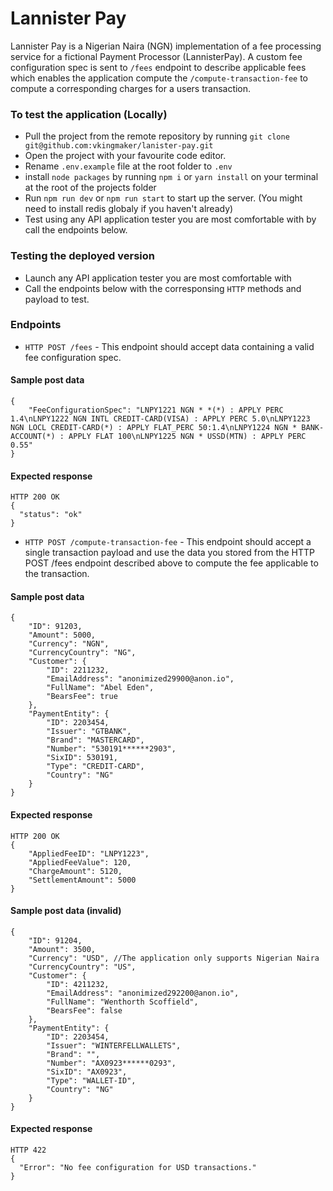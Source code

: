 # Lannister Pay
Lannister Pay is a Nigerian Naira (NGN) implementation of a fee processing service for a fictional Payment Processor (LannisterPay). A custom fee configuration spec is sent to `/fees` endpoint to describe applicable fees which enables the application compute the `/compute-transaction-fee` to compute a corresponding charges for a users transaction.

### To test the application (Locally)
- Pull the project from the remote repository by running `git clone git@github.com:vkingmaker/lanister-pay.git`
- Open the project with your favourite code editor.
- Rename `.env.example` file at the root folder to `.env`
- install `node packages` by running `npm i` or `yarn install` on your terminal at the root of the projects folder
- Run `npm run dev` or `npm run start` to start up the server. (You might need to install redis globaly if you haven't already)
- Test using any API application tester you are most comfortable with by call the endpoints below.

### Testing the deployed version
-	Launch any API application tester you are most comfortable with
- Call the endpoints below with the corresponsing `HTTP` methods and payload to test.

### Endpoints
-	`HTTP POST /fees` - This endpoint should accept data containing a valid fee configuration spec.

#### Sample post data
```
{
    "FeeConfigurationSpec": "LNPY1221 NGN * *(*) : APPLY PERC 1.4\nLNPY1222 NGN INTL CREDIT-CARD(VISA) : APPLY PERC 5.0\nLNPY1223 NGN LOCL CREDIT-CARD(*) : APPLY FLAT_PERC 50:1.4\nLNPY1224 NGN * BANK-ACCOUNT(*) : APPLY FLAT 100\nLNPY1225 NGN * USSD(MTN) : APPLY PERC 0.55"
}
```
#### Expected response
```
HTTP 200 OK 
{
  "status": "ok"
}
```

- `HTTP POST /compute-transaction-fee` - This endpoint should accept a single transaction payload and use the data you stored from the HTTP POST /fees endpoint described above to compute the fee applicable to the transaction.


#### Sample post data
```
{
    "ID": 91203,
    "Amount": 5000,
    "Currency": "NGN",
    "CurrencyCountry": "NG",
    "Customer": {
        "ID": 2211232,
        "EmailAddress": "anonimized29900@anon.io",
        "FullName": "Abel Eden",
        "BearsFee": true
    },
    "PaymentEntity": {
        "ID": 2203454,
        "Issuer": "GTBANK",
        "Brand": "MASTERCARD",
        "Number": "530191******2903",
        "SixID": 530191,
        "Type": "CREDIT-CARD",
        "Country": "NG"
    }
}
```

#### Expected response

```
HTTP 200 OK
{
    "AppliedFeeID": "LNPY1223",
    "AppliedFeeValue": 120,
    "ChargeAmount": 5120,
    "SettlementAmount": 5000
}
```

#### Sample post data (invalid)
```
{
    "ID": 91204,
    "Amount": 3500,
    "Currency": "USD", //The application only supports Nigerian Naira
    "CurrencyCountry": "US",
    "Customer": {
        "ID": 4211232,
        "EmailAddress": "anonimized292200@anon.io",
        "FullName": "Wenthorth Scoffield",
        "BearsFee": false
    },
    "PaymentEntity": {
        "ID": 2203454,
        "Issuer": "WINTERFELLWALLETS",
        "Brand": "",
        "Number": "AX0923******0293",
        "SixID": "AX0923",
        "Type": "WALLET-ID",
        "Country": "NG"
    }
}
```

#### Expected response
```
HTTP 422
{
  "Error": "No fee configuration for USD transactions."
}
```
